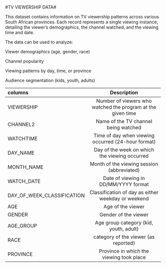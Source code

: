 #TV VIEWERSHIP DATA#

This dataset contains information on TV viewership patterns across various South African provinces. Each record represents a single viewing instance, detailing the viewer’s demographics, the channel watched, and the viewing time and date.

The data can be used to analyze:

Viewer demographics (age, gender, race)

Channel popularity

Viewing patterns by day, time, or province

Audience segmentation (kids, youth, adults)


|columns   | Description|       
|:--------|:--------:|
|VIEWERSHIP | Number of viewers who watched the program at the given time|	
|CHANNEL2| Name of the TV channel being watched|	
|WATCHTIME|Time of day when viewing occurred (24-hour format)|
|DAY_NAME| Day of the week on which the viewing occurred|	
|MONTH_NAME| Month of the viewing session (abbreviated)|	
|WATCH_DATE| Date of viewing in DD/MM/YYYY format|	
|DAY_OF_WEEK_CLASSIFICATION| Classification of day as either weekday or weekend|	
|AGE| Age of the viewer|	
|GENDER| Gender of the viewer|	
|AGE_GROUP|	Age group category (kid, youth, adult)|	
|RACE| category of the viewer (as reported)|	
|PROVINCE| Province in which the viewing took place|	
